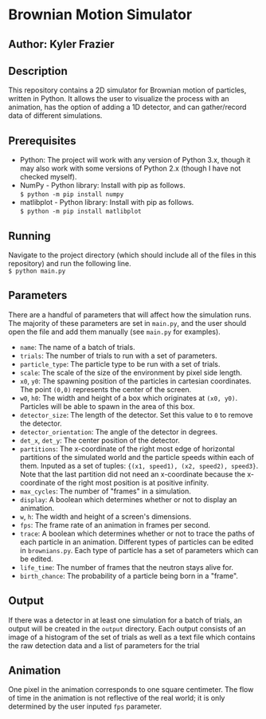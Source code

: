 # **Brownian Motion Simulator**
## Author: Kyler Frazier

## Description
This repository contains a 2D simulator for Brownian motion of particles, written in Python. It allows the user to visualize the process with an animation, has the option of adding a 1D detector, and can gather/record data of different simulations.

## Prerequisites
- Python: The project will work with any version of Python 3.x, though it may also work with some versions of Python 2.x (though I have not checked myself).
- NumPy - Python library: Install with pip as follows.  
`$ python -m pip install numpy`
- matlibplot - Python library: Install with pip as follows.  
`$ python -m pip install matlibplot`

## Running
Navigate to the project directory (which should include all of the files in this repository) and run the following line.  
`$ python main.py`

## Parameters
There are a handful of parameters that will affect how the simulation runs. The majority of these parameters are set in `main.py`, and the user should open the file and add them manually (see `main.py` for examples).
- `name`: The name of a batch of trials.
- `trials`: The number of trials to run with a set of parameters.
- `particle_type`: The particle type to be run with a set of trials.
- `scale`: The scale of the size of the environment by pixel side length.
- `x0`, `y0`: The spawning position of the particles in cartesian coordinates. The point `(0,0)` represents the center of the screen.
- `w0`, `h0`: The width and height of a box which originates at `(x0, y0)`. Particles will be able to spawn in the area of this box.
- `detector_size`: The length of the detector. Set this value to `0` to remove the detector.
- `detector_orientation`: The angle of the detector in degrees.
- `det_x`, `det_y`: The center position of the detector. 
- `partitions`: The x-coordinate of the right most edge of horizontal partitions of the simulated world and the particle speeds within each of them. Inputed as a set of tuples: `{(x1, speed1), (x2, speed2), speed3}`. Note that the last partition did not need an x-coordinate because the x-coordinate of the right most position is at positive infinity. 
- `max_cycles`: The number of "frames" in a simulation.
- `display`: A boolean which determines whether or not to display an animation.
- `w`, `h`: The width and height of a screen's dimensions.
- `fps`: The frame rate of an animation in frames per second.
- `trace`: A boolean which determines whether or not to trace the paths of each particle in an animation.
Different types of particles can be edited in `brownians.py`. Each type of particle has a set of parameters which can be edited.
- `life_time`: The number of frames that the neutron stays alive for.
- `birth_chance`: The probability of a particle being born in a "frame".

## Output
If there was a detector in at least one simulation for a batch of trials, an output will be created in the `output` directory. Each output consists of an image of a histogram of the set of trials as well as a text file which contains the raw detection data and a list of parameters for the trial

## Animation
One pixel in the animation corresponds to one square centimeter. The flow of time in the animation is not reflective of the real world; it is only determined by the user inputed `fps` parameter. 